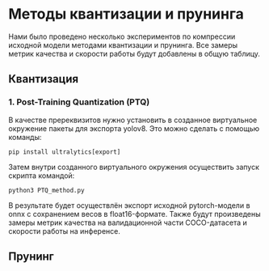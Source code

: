 # Методы квантизации и прунинга

Нами было проведено несколько экспериментов по компрессии исходной модели методами квантизации и прунинга. Все замеры метрик качества и скорости работы будут добавлены в общую таблицу.

## Квантизация

### 1. Post-Training Quantization (PTQ)

В качестве пререквизитов нужно установить в созданное виртуальное окружение пакеты для экспорта yolov8. Это можно сделать с помощью команды:

```pip install ultralytics[export]```

Затем внутри созданного виртуального окружения осуществить запуск скрипта командой:

```python3 PTQ_method.py```

В результате будет осуществлён экспорт исходной pytorch-модели в onnx с сохранением весов в float16-формате. Также будут произведены замеры метрик качества на валидационной части COCO-датасета и скорости работы на инференсе.

## Прунинг